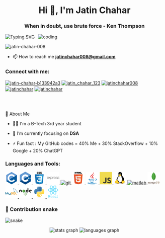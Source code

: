 <h1 align="center">Hi 👋, I'm Jatin Chahar</h1>
<h3 align="center">When in doubt, use brute force - Ken Thompson</h3>

<a href="https://github.com/Jatin-chahar-008?tab=repositories"><img src="https://readme-typing-svg.demolab.com?font=Fira+Code&pause=1000&center=true&width=700&lines=Hello!+This+is+Jatin+Chahar%2C+Welcome+to+my+Github+page." alt="Typing SVG" /></a>
<img align = "right" alt="coding" width = "400" src = "https://mir-s3-cdn-cf.behance.net/project_modules/max_1200/81bb4b165684019.640b6038d133e.gif">


<p align="left"> <img src="https://komarev.com/ghpvc/?username=jatin-chahar-008&label=Profile%20views&color=0e75b6&style=flat" alt="jatin-chahar-008" /> </p>

- 📫 How to reach me **jatinchahar008@gmail.com**

<h3 align="left">Connect with me:</h3>

<p align="left">
<a href="https://linkedin.com/in/jatin-chahar-b133942a3" target="blank"><img align="center" src="https://raw.githubusercontent.com/rahuldkjain/github-profile-readme-generator/master/src/images/icons/Social/linked-in-alt.svg" alt="jatin-chahar-b133942a3" height="30" width="40" /></a>
<a href="https://instagram.com/jatin_chahar_123" target="blank"><img align="center" src="https://raw.githubusercontent.com/rahuldkjain/github-profile-readme-generator/master/src/images/icons/Social/instagram.svg" alt="jatin_chahar_123" height="30" width="40" /></a>
<a href="https://www.codechef.com/users/jatinchahar008" target="blank"><img align="center" src="https://cdn.jsdelivr.net/npm/simple-icons@3.1.0/icons/codechef.svg" alt="jatinchahar008" height="30" width="40" /></a>
<a href="https://codeforces.com/profile/jatinchahar" target="blank"><img align="center" src="https://raw.githubusercontent.com/rahuldkjain/github-profile-readme-generator/master/src/images/icons/Social/codeforces.svg" alt="jatinchahar" height="30" width="40" /></a>
<a href="https://www.leetcode.com/jatinchahar" target="blank"><img align="center" src="https://raw.githubusercontent.com/rahuldkjain/github-profile-readme-generator/master/src/images/icons/Social/leet-code.svg" alt="jatinchahar" height="30" width="40" /></a>
</p><br><br>

  👦 About Me

- 👨‍💻 I'm a B-Tech 3rd year student 

- 🔭 I’m currently focusing on **DSA**

- ⚡ Fun fact : My GitHub codes = 40% Me + 30% StackOverflow + 10% Google + 20% ChatGPT 


<h3 align="left">Languages and Tools:</h3>
<p align="left"> <a href="https://www.cprogramming.com/" target="_blank" rel="noreferrer"> <img src="https://raw.githubusercontent.com/devicons/devicon/master/icons/c/c-original.svg" alt="c" width="40" height="40"/> </a> <a href="https://www.w3schools.com/cpp/" target="_blank" rel="noreferrer"> <img src="https://raw.githubusercontent.com/devicons/devicon/master/icons/cplusplus/cplusplus-original.svg" alt="cplusplus" width="40" height="40"/> </a> <a href="https://www.w3schools.com/css/" target="_blank" rel="noreferrer"> <img src="https://raw.githubusercontent.com/devicons/devicon/master/icons/css3/css3-original-wordmark.svg" alt="css3" width="40" height="40"/> </a> <a href="https://expressjs.com" target="_blank" rel="noreferrer"> <img src="https://raw.githubusercontent.com/devicons/devicon/master/icons/express/express-original-wordmark.svg" alt="express" width="40" height="40"/> </a> <a href="https://git-scm.com/" target="_blank" rel="noreferrer"> <img src="https://www.vectorlogo.zone/logos/git-scm/git-scm-icon.svg" alt="git" width="40" height="40"/> </a> <a href="https://www.w3.org/html/" target="_blank" rel="noreferrer"> <img src="https://raw.githubusercontent.com/devicons/devicon/master/icons/html5/html5-original-wordmark.svg" alt="html5" width="40" height="40"/> </a> <a href="https://www.java.com" target="_blank" rel="noreferrer"> <img src="https://raw.githubusercontent.com/devicons/devicon/master/icons/java/java-original.svg" alt="java" width="40" height="40"/> </a> <a href="https://developer.mozilla.org/en-US/docs/Web/JavaScript" target="_blank" rel="noreferrer"> <img src="https://raw.githubusercontent.com/devicons/devicon/master/icons/javascript/javascript-original.svg" alt="javascript" width="40" height="40"/> </a> <a href="https://www.linux.org/" target="_blank" rel="noreferrer"> <img src="https://raw.githubusercontent.com/devicons/devicon/master/icons/linux/linux-original.svg" alt="linux" width="40" height="40"/> </a> <a href="https://www.mathworks.com/" target="_blank" rel="noreferrer"> <img src="https://upload.wikimedia.org/wikipedia/commons/2/21/Matlab_Logo.png" alt="matlab" width="40" height="40"/> </a> <a href="https://www.mongodb.com/" target="_blank" rel="noreferrer"> <img src="https://raw.githubusercontent.com/devicons/devicon/master/icons/mongodb/mongodb-original-wordmark.svg" alt="mongodb" width="40" height="40"/> </a> <a href="https://www.mysql.com/" target="_blank" rel="noreferrer"> <img src="https://raw.githubusercontent.com/devicons/devicon/master/icons/mysql/mysql-original-wordmark.svg" alt="mysql" width="40" height="40"/> </a> <a href="https://nodejs.org" target="_blank" rel="noreferrer"> <img src="https://raw.githubusercontent.com/devicons/devicon/master/icons/nodejs/nodejs-original-wordmark.svg" alt="nodejs" width="40" height="40"/> </a> <a href="https://www.python.org" target="_blank" rel="noreferrer"> <img src="https://raw.githubusercontent.com/devicons/devicon/master/icons/python/python-original.svg" alt="python" width="40" height="40"/> </a> <a href="https://reactjs.org/" target="_blank" rel="noreferrer"> <img src="https://raw.githubusercontent.com/devicons/devicon/master/icons/react/react-original-wordmark.svg" alt="react" width="40" height="40"/> </a> </p>

### 🐍 Contribution snake

![snake](https://github.com/user-attachments/assets/144ee368-9e2a-4af2-a2b0-88aa3b959c44)


<div align="center">
  <img src="https://github-readme-stats.vercel.app/api?username=jatin-chahar-008&hide_title=false&hide_rank=false&show_icons=true&include_all_commits=true&count_private=true&disable_animations=false&theme=dracula&locale=en&hide_border=false" height="150" alt="stats graph"  />
  <img src="https://github-readme-stats.vercel.app/api/top-langs?username=jatin-chahar-008&locale=en&hide_title=false&layout=compact&card_width=320&langs_count=5&theme=dracula&hide_border=false" height="150" alt="languages graph"  />


</div>
